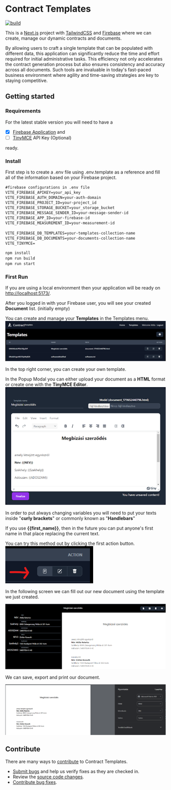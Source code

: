 # Contract Templates

[![build](https://github.com/Reterics/contract-templates/actions/workflows/npm-publish-github-packages.yml/badge.svg)](https://github.com/Reterics/contract-templates/actions/workflows/npm-publish-github-packages.yml)

This is a [Next.js](https://nextjs.org/) project with [TailwindCSS](https://tailwindcss.com/) and [Firebase](https://firebase.google.com/) where we can create, manage our dynamic contracts and documents.

By allowing users to craft a single template that can be populated with different data, this application can significantly reduce the time and effort required for initial administrative tasks. This efficiency not only accelerates the contract generation process but also ensures consistency and accuracy across all documents. Such tools are invaluable in today's fast-paced business environment where agility and time-saving strategies are key to staying competitive.


## Getting started

### Requirements
For the latest stable version you will need to have a 
 - [x] [Firebase Application](https://console.firebase.google.com/project/) and
 - [ ] [TinyMCE](https://www.tiny.cloud/) API Key (Optional)

ready.

### Install
First step is to create a .env file using .env.template as a reference and fill all of the information based on your Firebase project.

```
#firebase configurations in .env file
VITE_FIREBASE_APIKEY=your_api_key
VITE_FIREBASE_AUTH_DOMAIN=your-auth-domain
VITE_FIREBASE_PROJECT_ID=your-project_id
VITE_FIREBASE_STORAGE_BUCKET=your_storage_bucket
VITE_FIREBASE_MESSAGE_SENDER_ID=your-message-sender-id
VITE_FIREBASE_APP_ID=your-firebase-id
VITE_FIREBASE_MEASUREMENT_ID=your-measurement-id

VITE_FIREBASE_DB_TEMPLATES=your-templates-collection-name
VITE_FIREBASE_DB_DOCUMENTS=your-documents-collection-name
VITE_TINYMCE=
```

```bash
npm install
npm run build
npm run start
```

### First Run

If you are using a local environment then your application will be ready on [http://localhost:5173/](http://localhost:5173/).

After you logged in with your Firebase user, you will see your created **Document** list. (initially empty)

You can create and manage your **Templates** in the Templates menu.
![Templates Page](./public/templates_page.png)

In the top right corner, you can create your own template.

In the Popup Modal you can either upload your document as a **HTML** format or create one with the **TinyMCE Editor**.
![Template Creation](./public/template_edit.png)

In order to put always changing variables you will need to put your texts inside "**curly brackets**" or commonly known as "**Handlebars**"

If you use **{{first_name}}**, then in the future you can put anyone's first name in that place replacing the current text.

You can try this method out by clicking the first action button.
![Action Button](./public/action_button.png)

In the following screen we can fill out our new document using the template we just created.

![Document Creation](./public/template_apply.png)

We can save, export and print our document.

![Print document](./public/print.png)


## Contribute

There are many ways to [contribute](https://github.com/Reterics/contract-templates/blob/main/CONTRIBUTING.md) to Contract Templates.
* [Submit bugs](https://github.com/Reterics/contract-templates/issues) and help us verify fixes as they are checked in.
* Review the [source code changes](https://github.com/Reterics/contract-templates/pulls).
* [Contribute bug fixes](https://github.com/Reterics/contract-templates/blob/main/CONTRIBUTING.md).

